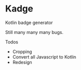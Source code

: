 # Kadge
Kotlin badge generator

Still many many many bugs.

Todos
- Cropping
- Convert all Javascript to Kotlin
- Redesign
